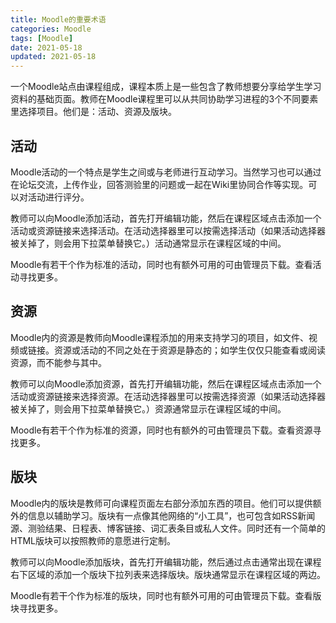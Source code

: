 ```yaml
---
title: Moodle的重要术语
categories: Moodle
tags: [Moodle]
date: 2021-05-18
updated: 2021-05-18
---
```



一个Moodle站点由课程组成，课程本质上是一些包含了教师想要分享给学生学习资料的基础页面。教师在Moodle课程里可以从共同协助学习进程的3个不同要素里选择项目。他们是：活动、资源及版块。

## 活动

Moodle活动的一个特点是学生之间或与老师进行互动学习。当然学习也可以通过在论坛交流，上传作业，回答测验里的问题或一起在Wiki里协同合作等实现。可以对活动进行评分。

教师可以向Moodle添加活动，首先打开编辑功能，然后在课程区域点击添加一个活动或资源链接来选择活动。在活动选择器里可以按需选择活动（如果活动选择器被关掉了，则会用下拉菜单替换它。）活动通常显示在课程区域的中间。

Moodle有若干个作为标准的活动，同时也有额外可用的可由管理员下载。查看活动寻找更多。

## 资源

Moodle内的资源是教师向Moodle课程添加的用来支持学习的项目，如文件、视频或链接。资源或活动的不同之处在于资源是静态的；如学生仅仅只能查看或阅读资源，而不能参与其中。

教师可以向Moodle添加资源，首先打开编辑功能，然后在课程区域点击添加一个活动或资源链接来选择资源。在活动选择器里可以按需选择资源（如果活动选择器被关掉了，则会用下拉菜单替换它。）资源通常显示在课程区域的中间。

Moodle有若干个作为标准的资源，同时也有额外的可由管理员下载。查看资源寻找更多。

## 版块

Moodle内的版块是教师可向课程页面左右部分添加东西的项目。他们可以提供额外的信息以辅助学习。版块有一点像其他网络的“小工具”，也可包含如RSS新闻源、测验结果、日程表、博客链接、词汇表条目或私人文件。同时还有一个简单的HTML版块可以按照教师的意愿进行定制。

教师可以向Moodle添加版块，首先打开编辑功能，然后通过点击通常出现在课程右下区域的添加一个版块下拉列表来选择版块。版块通常显示在课程区域的两边。

Moodle有若干个作为标准的版块，同时也有额外可用的可由管理员下载。查看版块寻找更多。